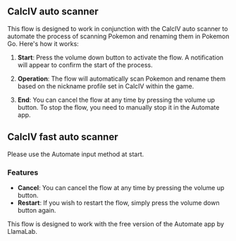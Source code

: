 ## CalcIV auto scanner

This flow is designed to work in conjunction with the CalcIV auto scanner to automate the process of scanning Pokemon and renaming them in Pokemon Go. Here's how it works:

1. **Start**: Press the volume down button to activate the flow. A notification will appear to confirm the start of the process.

2. **Operation**: The flow will automatically scan Pokemon and rename them based on the nickname profile set in CalcIV within the game.

3. **End**: You can cancel the flow at any time by pressing the volume up button. To stop the flow, you need to manually stop it in the Automate app.

## CalcIV fast auto scanner

Please use the Automate input method at start.

### Features

- **Cancel**: You can cancel the flow at any time by pressing the volume up button.
- **Restart**: If you wish to restart the flow, simply press the volume down button again.

This flow is designed to work with the free version of the Automate app by LlamaLab.
